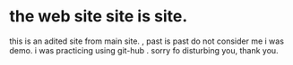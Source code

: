 # the web site site is site.
this is an adited site from main site.
,
past is past do not consider me i was demo.
i was practicing  using git-hub .
sorry fo disturbing you,
thank you.
